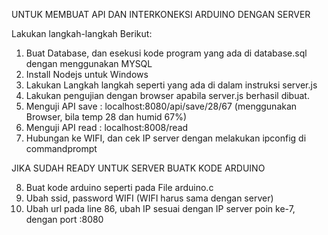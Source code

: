 UNTUK MEMBUAT API DAN INTERKONEKSI ARDUINO DENGAN SERVER

Lakukan langkah-langkah Berikut:
1. Buat Database, dan esekusi kode program yang ada di database.sql dengan menggunakan MYSQL
2. Install Nodejs untuk Windows
3. Lakukan Langkah langkah seperti yang ada di dalam instruksi server.js
4. Lakukan pengujian dengan browser apabila server.js berhasil dibuat.
5. Menguji API save : localhost:8080/api/save/28/67     (menggunakan Browser, bila temp 28 dan humid 67%)
6. Menguji API read : localhost:8008/read
7. Hubungan ke WIFI, dan cek IP server dengan melakukan ipconfig di commandprompt
   
JIKA SUDAH READY UNTUK SERVER BUATK KODE ARDUINO

8. Buat kode arduino seperti pada File arduino.c
9. Ubah ssid, password WIFI  (WIFI harus sama dengan server)
10. Ubah url pada line 86, ubah IP sesuai dengan IP server poin ke-7, dengan port :8080
